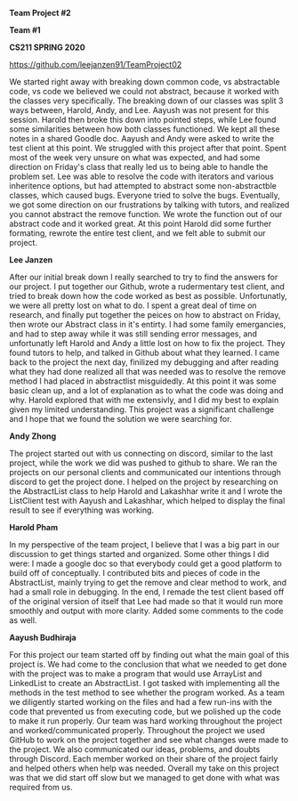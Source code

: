 **Team Project #2**

**Team #1**

**CS211 SPRING 2020**

https://github.com/leejanzen91/TeamProject02


We started right away with breaking down common code, vs abstractable code, vs code we believed we could not abstract, because it worked with the classes very specifically. The breaking down of our classes was split 3 ways between, Harold, Andy, and Lee. Aayush was not present for this session. Harold then broke this down into pointed steps, while Lee found some similarities between how both classes functioned. We kept all these notes in a shared Goodle doc. Aayush and Andy were asked to write the test client at this point. We struggled with this project after that point. Spent most of the week very unsure on what was expected, and had some direction on Friday's class that really led us to being able to handle the problem set. Lee was able to resolve the code with iterators and various inheritence options, but had attempted to abstract some non-abstractble classes, which caused bugs. Everyone tried to solve the bugs. Eventually, we got some direction on our frustrations by talking with tutors, and realized you cannot abstract the remove function. We wrote the function out of our abstract code and it worked great. At this point Harold did some further formating, rewrote the entire test client, and we felt able to submit our project.
	

**Lee Janzen**

After our initial break down I really searched to try to find the answers for our project. I put together our Github, wrote a rudermentary test client, and tried to break down how the code worked as best as possible. Unfortunatly, we were all pretty lost on what to do. I spent a great deal of time on research, and finally put together the peices on how to abstract on Friday, then wrote our Abstract class in it's entirty. I had some family emergancies, and had to step away while it was still sending error messages, and unfortunatly left Harold and Andy a little lost on how to fix the project. They found tutors to help, and talked in Github about what they learned. I came back to the project the next day, finilized my debugging and after reading what they had done realized all that was needed was to resolve the remove method I had placed in abstractlist misguidedly. At this point it was some basic clean up, and a lot of explanation as to what the code was doing and why. Harold explored that with me extensivly, and I did my best to explain given my limited understanding. This project was a significant challenge and I hope that we found the solution we were searching for.

**Andy Zhong**

The project started out with us connecting on discord, similar to the last project, while the work we did was pushed to github to share. We ran the projects on our personal clients and communicated our intentions through discord to get the project done. I helped on the project by researching on the AbstractList class to help Harold and Lakashhar write it and I wrote the ListClient test with Aayush and Lakashhar, which helped to display the final result to see if everything was working.

**Harold Pham**

In my perspective of the team project, I believe that I was a big part in our discussion to get things started and organized. 
Some other things I did were: I made a google doc so that everybody could get a good platform to build off of conceptually. I contributed bits and pieces of code in the AbstractList, mainly trying to get the remove and clear method to work, 
and had a small role in debugging. In the end, I remade the test client based off of the original
version of itself that Lee had made so that it would run more smoothly and output with more clarity. 
Added some comments to the code as well.


**Aayush Budhiraja**

For this project our team started off by finding out what the main goal of this project is. We had come to the conclusion that what we needed to get done with the project was to make a program that would use ArrayList and LinkedList to create an AbstractList. I got tasked with implementing all the methods in the test method to see whether the program worked. As a team we diligently started working on the files and had a few run-ins with the code that prevented us from executing code, but we polished up the code to make it run properly. Our team was hard working throughout the project and worked/communicated properly. Throughout the project we used GitHub to work on the project together and see what changes were made to the project. We also communicated our ideas, problems, and doubts through Discord. Each member worked on their share of the project fairly and helped others when help was needed. Overall my take on this project was that we did start off slow but we managed to get done with what was required from us.

